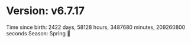 # Version: v6.7.17
Time since birth: 2422 days, 58128 hours, 3487680 minutes, 209260800 seconds
Season: Spring 🌸
